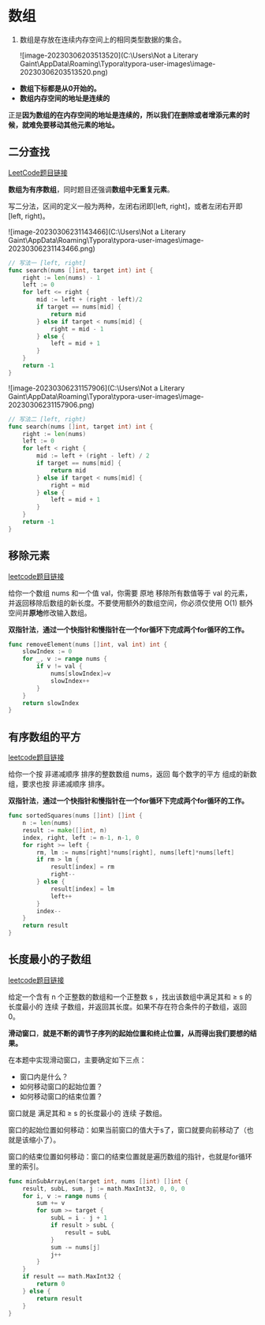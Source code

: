 # 数组

1. 数组是存放在连续内存空间上的相同类型数据的集合。

   ![image-20230306203513520](C:\Users\Not a Literary Gaint\AppData\Roaming\Typora\typora-user-images\image-20230306203513520.png)

- **数组下标都是从0开始的。**
- **数组内存空间的地址是连续的**

正是**因为数组的在内存空间的地址是连续的，所以我们在删除或者增添元素的时候，就难免要移动其他元素的地址。**

## 二分查找

[LeetCode题目链接](https://leetcode.cn/problems/binary-search/)

**数组为有序数组**，同时题目还强调**数组中无重复元素**。

写二分法，区间的定义一般为两种，左闭右闭即[left, right]，或者左闭右开即[left, right)。

![image-20230306231143466](C:\Users\Not a Literary Gaint\AppData\Roaming\Typora\typora-user-images\image-20230306231143466.png)

```go
// 写法一 [left, right]
func search(nums []int, target int) int {
    right := len(nums) - 1
    left := 0
    for left <= right {
        mid := left + (right - left)/2
        if target == nums[mid] {
            return mid
        } else if target < nums[mid] {
            right = mid - 1
        } else {
            left = mid + 1
        }
    }
    return -1
}
```

![image-20230306231157906](C:\Users\Not a Literary Gaint\AppData\Roaming\Typora\typora-user-images\image-20230306231157906.png)

```go
// 写法二 [left, right)
func search(nums []int, target int) int {
    right := len(nums)
    left := 0
    for left < right {
        mid := left + (right - left) / 2
        if target == nums[mid] {
            return mid
        } else if target < nums[mid] {
            right = mid
        } else {
            left = mid + 1
        }
    }
    return -1
}
```

## 移除元素

[leetcode题目链接](https://leetcode.cn/problems/remove-element/)

给你一个数组 nums 和一个值 val，你需要 原地 移除所有数值等于 val 的元素，并返回移除后数组的新长度。不要使用额外的数组空间，你必须仅使用 O(1) 额外空间并**原地**修改输入数组。

**双指针法**，**通过一个快指针和慢指针在一个for循环下完成两个for循环的工作。**

```go
func removeElement(nums []int, val int) int {
    slowIndex := 0
    for _, v := range nums {
        if v != val {
            nums[slowIndex]=v
            slowIndex++
        }  
    }
    return slowIndex
}
```

## 有序数组的平方

[leetcode题目链接](https://leetcode.cn/problems/squares-of-a-sorted-array/)

给你一个按 非递减顺序 排序的整数数组 nums，返回 每个数字的平方 组成的新数组，要求也按 非递减顺序 排序。

**双指针法**，**通过一个快指针和慢指针在一个for循环下完成两个for循环的工作。**

```go
func sortedSquares(nums []int) []int {
	n := len(nums)
	result := make([]int, n)
	index, right, left := n-1, n-1, 0
	for right >= left {
		rm, lm := nums[right]*nums[right], nums[left]*nums[left]
		if rm > lm {
			result[index] = rm
			right--
		} else {
			result[index] = lm
			left++
		}
		index--
	}
	return result
}
```

## 长度最小的子数组

[leetcode题目链接](https://leetcode.cn/problems/minimum-size-subarray-sum/)

给定一个含有 n 个正整数的数组和一个正整数 s ，找出该数组中满足其和 ≥ s 的长度最小的 连续 子数组，并返回其长度。如果不存在符合条件的子数组，返回 0。

**滑动窗口**，**就是不断的调节子序列的起始位置和终止位置，从而得出我们要想的结果。**

在本题中实现滑动窗口，主要确定如下三点：

- 窗口内是什么？
- 如何移动窗口的起始位置？
- 如何移动窗口的结束位置？

窗口就是 满足其和 ≥ s 的长度最小的 连续 子数组。

窗口的起始位置如何移动：如果当前窗口的值大于s了，窗口就要向前移动了（也就是该缩小了）。

窗口的结束位置如何移动：窗口的结束位置就是遍历数组的指针，也就是for循环里的索引。

```go
func minSubArrayLen(target int, nums []int) []int {
	result, subL, sum, j := math.MaxInt32, 0, 0, 0
	for i, v := range nums {
		sum += v
		for sum >= target {
			subL = i - j + 1
			if result > subL {
				result = subL
			}
			sum -= nums[j]
			j++
		}
	}
	if result == math.MaxInt32 {
		return 0
	} else {
		return result
	}
}
```

